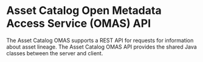 <!-- SPDX-License-Identifier: CC-BY-4.0 -->
<!-- Copyright Contributors to the ODPi Egeria project. -->

# Asset Catalog Open Metadata Access Service (OMAS) API

The Asset Catalog OMAS supports a REST API for requests for information about asset lineage.
The Asset Catalog OMAS API provides the shared Java classes between the
server and client.